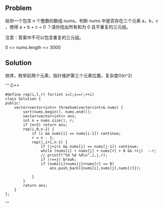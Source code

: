 ## Problem
给你一个包含 n 个整数的数组 nums，判断 nums 中是否存在三个元素 a，b，c ，使得 a + b + c = 0 ？请你找出所有和为 0 且不重复的三元组。

注意：答案中不可以包含重复的三元组。

0 <= nums.length <= 3000


## Solution
排序，枚举前两个元素，指针维护第三个元素位置，复杂度O(n^2)

''' C++   

    #define rep(i,l,r) for(int i=l;i<=r;++i)
    class Solution {
    public:
        vector<vector<int>> threeSum(vector<int>& nums) {
            sort(nums.begin(), nums.end());
            vector<vector<int>> ans;
            int n = nums.size(), r;
            if (n<3) return ans;
            rep(i,0,n-2) {
                if (i && nums[i] == nums[i-1]) continue; 
                r = n - 1;
                rep(j,i+1,n-1) {
                    if (j>i+1 && nums[j] == nums[j-1]) continue;
                    while (nums[i] + nums[j] + nums[r] > 0 && r>j)  --r;
                    // printf("%d %d %d\n",i,j,r);
                    if (r==j) break;
                    if (nums[i]+nums[j]+nums[r] == 0) 
                        ans.push_back({nums[i],nums[j],nums[r]});
                    
                } 
            }
            return ans;
        }
    };

'''